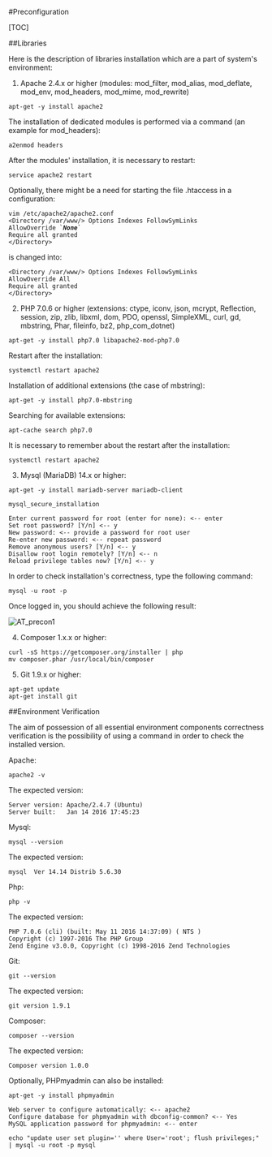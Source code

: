#Preconfiguration  

[TOC]


##Libraries  

Here is the description of libraries installation which are a part of system's environment:
  
1. Apache 2.4.x or higher (modules: mod_filter, mod_alias, mod_deflate, mod_env, mod_headers, mod_mime, mod_rewrite)  
<pre><code>apt-get -y install apache2</code></pre>
The installation of dedicated modules is performed via a command (an example for mod_headers):
<pre><code>a2enmod headers</code></pre>  
After the modules' installation, it is necessary to restart:
<pre><code>service apache2 restart</code></pre>
Optionally, there might be a need for starting the file .htaccess in a configuration:
<pre><code>vim /etc/apache2/apache2.conf
&lt;Directory /var/www/&gt; Options Indexes FollowSymLinks  
AllowOverride `<b><i>None</i></b>`
Require all granted
&lt;/Directory&gt;</code></pre>
is changed into:
<pre><code>&lt;Directory /var/www/&gt; Options Indexes FollowSymLinks
AllowOverride All
Require all granted
&lt;/Directory&gt;</code></pre>
2. PHP 7.0.6 or higher (extensions: ctype, iconv, json, mcrypt, Reflection, session, zip, zlib, libxml, dom, PDO, openssl, SimpleXML, curl, gd, mbstring, Phar, fileinfo, bz2, php_com_dotnet)  
<pre><code>apt-get -y install php7.0 libapache2-mod-php7.0</code></pre>
Restart after the installation:
<pre><code>systemctl restart apache2</code></pre>
Installation of additional extensions (the case of mbstring):
<pre><code>apt-get -y install php7.0-mbstring</code></pre>
Searching for available extensions:
<pre><code>apt-cache search php7.0 </code></pre>
It is necessary to remember about the restart after the installation:
<pre><code>systemctl restart apache2</code></pre>
3. Mysql (MariaDB) 14.x or higher:
<pre><code>apt-get -y install mariadb-server mariadb-client</code></pre>  
<pre><code>mysql_secure_installation</code></pre>  
<pre><code>Enter current password for root (enter for none): <-- enter
Set root password? [Y/n] <-- y
New password: <-- provide a password for root user
Re-enter new password: <-- repeat password
Remove anonymous users? [Y/n] <-- y
Disallow root login remotely? [Y/n] <-- n
Reload privilege tables now? [Y/n] <-- y</code></pre>
In order to check installation's correctness, type the following command:
<pre><code>mysql -u root -p</code></pre>
Once logged in, you should achieve the following result:
  
  ![AT_precon1](/img/docs/installation/preconfiguration/AT_precon1.png)
  
4. Composer 1.x.x or higher:
<pre><code>curl -sS https://getcomposer.org/installer | php
mv composer.phar /usr/local/bin/composer</code></pre>
5. Git 1.9.x or higher:
<pre><code>apt-get update
apt-get install git</code></pre>
  
##Environment Verification  
  
The aim of possession of all essential environment components correctness verification is the possibility of using a command in order to check the installed version.
  
Apache:
  
<pre><code>apache2 -v</code></pre>
  
The expected version:
  
<pre><code>Server version: Apache/2.4.7 (Ubuntu)
Server built:   Jan 14 2016 17:45:23</code></pre>
  
Mysql:
  
<pre><code>mysql --version</code></pre>
  
The expected version:
  
<pre><code>mysql  Ver 14.14 Distrib 5.6.30</code></pre>
  
Php:
  
<pre><code>php -v</code></pre>
  
The expected version:
  
<pre><code>PHP 7.0.6 (cli) (built: May 11 2016 14:37:09) ( NTS )
Copyright (c) 1997-2016 The PHP Group
Zend Engine v3.0.0, Copyright (c) 1998-2016 Zend Technologies</code></pre>
  
Git:
  
<pre><code>git --version</code></pre>
  
The expected version:
  
<pre><code>git version 1.9.1</code></pre>
  
Composer:
  
<pre><code>composer --version</code></pre>
  
The expected version:
  
<pre><code>Composer version 1.0.0</code></pre>
  
Optionally, PHPmyadmin can also be installed:
  
<pre><code>apt-get -y install phpmyadmin</code></pre>
  
<pre><code>Web server to configure automatically: <-- apache2
Configure database for phpmyadmin with dbconfig-common? <-- Yes
MySQL application password for phpmyadmin: <-- enter</code></pre>
  
<pre><code>echo "update user set plugin='' where User='root'; flush privileges;" | mysql -u root -p mysql</code></pre>
  
